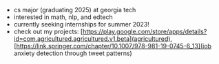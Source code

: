 - cs major (graduating 2025) at georgia tech 
- interested in math, nlp, and edtech 
- currently seeking internships for summer 2023! 
- check out my projects: [https://play.google.com/store/apps/details?id=com.agricultured.agricultured.v1.beta](agricultured), [https://link.springer.com/chapter/10.1007/978-981-19-0745-6_13](job anxiety detection through tweet patterns)

<!---
unnathik/unnathik is a ✨ special ✨ repository because its `README.md` (this file) appears on your GitHub profile.
You can click the Preview link to take a look at your changes.
--->
